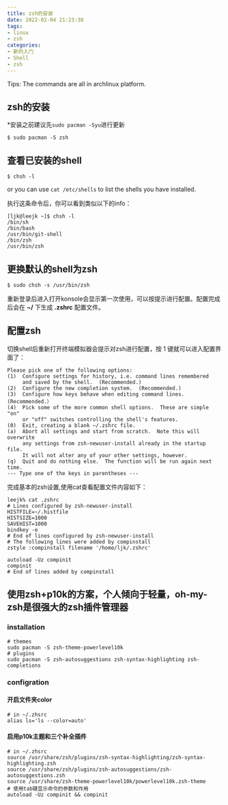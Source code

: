 ```yaml
---
title: zsh的安装
date: 2022-02-04 21:23:38
tags:
- linux
- zsh
categories:
- 新的入门
- Shell
- zsh
---
```


Tips: The commands are all in archlinux platform.

## zsh的安装
*安装之前建议先`sudo pacman -Syu`进行更新
```shell
$ sudo pacman -S zsh
```
## 查看已安装的shell
```shell
$ chsh -l
```
or you can use `cat /etc/shells` to list the shells you have installed.

执行这条命令后，你可以看到类似以下的info：
```shell
[ljk@leejk ~]$ chsh -l
/bin/sh
/bin/bash
/usr/bin/git-shell
/bin/zsh
/usr/bin/zsh
```
## 更换默认的shell为zsh
```shell
$ sudo chsh -s /usr/bin/zsh
```
重新登录后进入打开konsole会显示第一次使用，可以按提示进行配置。配置完成后会在 **~/** 下生成 __.zshrc__ 配置文件。

## 配置zsh
切换shell后重新打开终端模拟器会提示对zsh进行配置，按 1 键就可以进入配置界面了：
```
Please pick one of the following options:
(1)  Configure settings for history, i.e. command lines remembered
     and saved by the shell.  (Recommended.)
(2)  Configure the new completion system.  (Recommended.)
(3)  Configure how keys behave when editing command lines.  (Recommended.）
(4)  Pick some of the more common shell options.  These are simple "on"
     or "off" switches controlling the shell's features.  
(0)  Exit, creating a blank ~/.zshrc file.
(a)  Abort all settings and start from scratch.  Note this will overwrite
     any settings from zsh-newuser-install already in the startup file.
     It will not alter any of your other settings, however.
(q)  Quit and do nothing else.  The function will be run again next time.
--- Type one of the keys in parentheses --- 
```
完成基本的zsh设置,使用cat查看配置文件内容如下：
```shell
leejk% cat .zshrc 
# Lines configured by zsh-newuser-install
HISTFILE=~/.histfile
HISTSIZE=1000
SAVEHIST=1000
bindkey -e
# End of lines configured by zsh-newuser-install
# The following lines were added by compinstall
zstyle :compinstall filename '/home/ljk/.zshrc'

autoload -Uz compinit
compinit
# End of lines added by compinstall
```

## 使用zsh+p10k的方案，个人倾向于轻量，oh-my-zsh是很强大的zsh插件管理器

### installation 
```shell
# themes
sudo pacman -S zsh-theme-powerlevel10k
# plugins
sudo pacman -S zsh-autosuggestions zsh-syntax-highlighting zsh-completions
```

### configration
#### 开启文件夹color
```shell
# in ~/.zhsrc
alias ls='ls --color=auto'
```

#### 启用p10k主题和三个补全插件
```shell
# in ~/.zhsrc
source /usr/share/zsh/plugins/zsh-syntax-highlighting/zsh-syntax-highlighting.zsh
source /usr/share/zsh/plugins/zsh-autosuggestions/zsh-autosuggestions.zsh
source /usr/share/zsh-theme-powerlevel10k/powerlevel10k.zsh-theme
# 使用tab键显示命令的参数和作用
autoload -Uz compinit && compinit
```